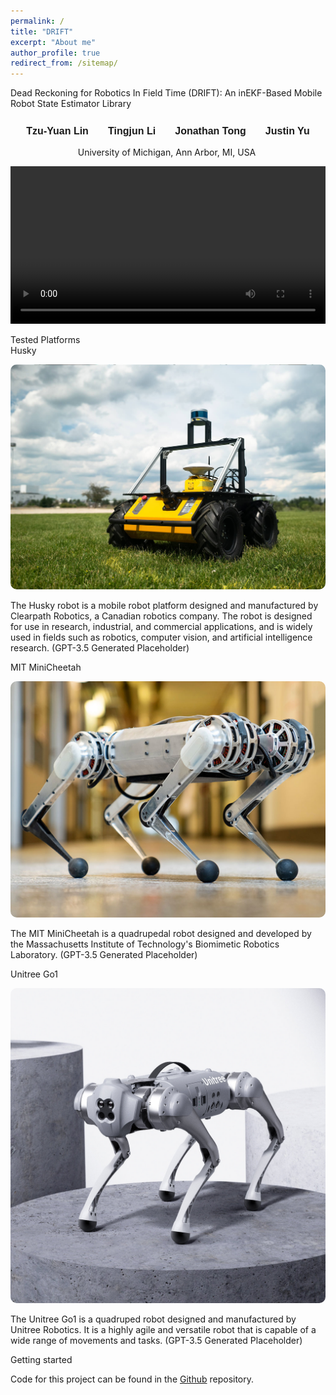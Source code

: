 ```yaml
---
permalink: /
title: "DRIFT"
excerpt: "About me"
author_profile: true
redirect_from: /sitemap/
---
```


<p float="middle">Dead Reckoning for Robotics In Field Time (DRIFT): An inEKF-Based Mobile Robot State Estimator Library</p>
<h1 id="h.uigj53erdbnu" dir="ltr" class="zfr3Q duRjpb CDt4Ke " style="background-color: transparent; border-bottom: none; border-left: none; border-right: none; border-top: none; margin-bottom: 10.0pt; margin-top: 0.0pt; padding-bottom: 0.0pt; padding-left: 0.0pt; padding-right: 0.0pt; padding-top: 0.0pt; text-align: center;"><span class="C9DxTc " style="font-family: Arial; font-size: 12.0pt; font-variant: normal; font-weight: 700; vertical-align: baseline;">Tzu-Yuan Lin &nbsp; &nbsp; &nbsp; Tingjun Li &nbsp; &nbsp; &nbsp; Jonathan Tong &nbsp; &nbsp; &nbsp; Justin Yu</span></h1>

<p dir="ltr" class="zfr3Q CDt4Ke " style="background-color: transparent; border-bottom: none; border-left: none; border-right: none; border-top: none; margin-bottom: 10.0pt; margin-top: 0.0pt; padding-bottom: 0.0pt; padding-left: 0.0pt; padding-right: 0.0pt; padding-top: 0.0pt; text-align: center;"><span class="C9DxTc " style="font-variant: normal;">University of Michigan, Ann Arbor, MI, USA&nbsp;</span></p>

<p float="middle">
<div>
    <video autoplay="autoplay" src="./images/town10h_wh_4x.mp4" controls="controls" width="100%" />
</div>
</p>

<div class="page__lead">
    <div class="page__content">
    Tested Platforms
        <div class="HOME-feature-block">
            <div>
                Husky
                <p>
                    <img src="./images/husky.jpeg" alt="Husky" style="border-radius:10px">
                </p>
                <p>
                    The Husky robot is a mobile robot platform designed and manufactured by Clearpath Robotics, a Canadian robotics company. The robot is designed for use in research, industrial, and commercial applications, and is widely used in fields such as robotics, computer vision, and artificial intelligence research. (GPT-3.5 Generated Placeholder)
                </p>
            </div>
            <div>
                MIT MiniCheetah
                <p>
                    <img src="./images/minicheetah.jpg" alt="MITMiniCheetah" style="border-radius:10px">
                </p>
                <p>
                    The MIT MiniCheetah is a quadrupedal robot designed and developed by the Massachusetts Institute of Technology's Biomimetic Robotics Laboratory. (GPT-3.5 Generated Placeholder)
                </p>
            </div>
            <div>
                Unitree Go1
                <p>
                    <img src="./images/unitreego1.jpeg" alt="UnitreeGo1" style="border-radius:10px">
                </p>
                <p>
                    The Unitree Go1 is a quadruped robot designed and manufactured by Unitree Robotics. It is a highly agile and versatile robot that is capable of a wide range of movements and tasks. (GPT-3.5 Generated Placeholder)
                </p>
            </div>
            <!-- <p class="small">
                Additional Information here.
            </p> -->
    </div>

</div>

<div class="page__content">
    Getting started
    <p class="small">
        Code for this project can be found in the <a href="https://github.com/UMich-CURLY/curly_state_estimator"> Github</a> repository.
    </p>
</div>  

<!--
<div class="page__content">
    <div>
        Paper
    </div>
    <p class="small">
        See our paper below for more information and our network baseline results: 
        <div>
            <img src="./images/MotionSCPaperAll.png" alt="MotionSC Paper Here" background-size="cover">
        </div>
        <p class="small">
            If you plan to use our dataset and tools in your work, we would appreciate it if you could cite our paper.
            (<a href="https://arxiv.org/abs/2203.07060">PDF</a>)
        </p>
    </p>
</div>  
-->

